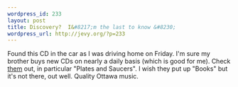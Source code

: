 ```yaml
--- 
wordpress_id: 233
layout: post
title: Discovery?  I&#8217;m the last to know &#8230;
wordpress_url: http://jevy.org/?p=233
---
```

Found this CD in the car as I was driving home on Friday.  I'm sure my brother buys new CDs on nearly a daily basis (which is good for me).  Check <a href="http://www.newmusiccanada.com/genres/artist.cfm?Band_Id=12926">them</a> out, in particular "Plates and Saucers".  I wish they put up "Books" but it's not there, out well.  Quality Ottawa music.
